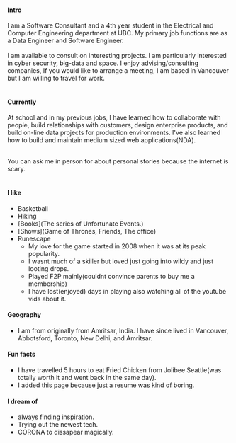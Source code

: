 
#### Intro
I am a Software Consultant and a 4th year student in the Electrical and Computer Engineering department at UBC. My primary job functions are as a Data Engineer and Software Engineer.
<br><br>
I am available to consult on interesting projects. I am particularly interested in cyber security, big-data and space. I enjoy advising/consulting companies, If you would like to arrange a meeting, I am based in Vancouver but I am willing to travel for work.
<br><br>
#### Currently
At school and in my previous jobs, I have learned how to collaborate with people, build relationships with customers, design enterprise products, and build on-line data projects for production environments. I've also learned how to build and maintain medium sized web applications(NDA).
<br><br>

You can ask me in person for about personal stories because the internet is scary.
<br><br>
#### I like
- Basketball
- Hiking
- [Books](The series of Unfortunate Events.)
- [Shows](Game of Thrones, Friends, The office)
- Runescape
    * My love for the game started in 2008 when it was at its peak popularity. 
    * I wasnt much of a skiller but loved just going into wildy and just looting drops.
    * Played F2P mainly(couldnt convince parents to buy me a membership) 
    * I have lost(enjoyed) days in playing also watching all of the youtube vids about it.

#### Geography

- I am from originally from Amritsar, India. I have since lived in
Vancouver, Abbotsford, Toronto, New Delhi, and Amritsar.

#### Fun facts

- I have travelled 5 hours to eat Fried Chicken from Jolibee Seattle(was totally worth it and went back in the same day).
- I added this page because just a resume was kind of boring.

#### I dream of

- always finding inspiration.
- Trying out the newest tech.
- CORONA to dissapear magically.
